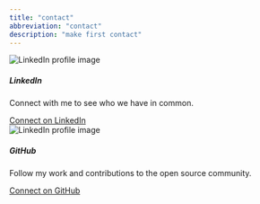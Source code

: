 ```yaml
---
title: "contact"
abbreviation: "contact"
description: "make first contact"
---
```


<div class="container-xxl pt-3 pb-3">
  <div class="row px-3 pb-3 justify-content-between gap-2">
    <div class="col-12 col-md card mb-3"">
      <div class="row g-0">
        <div class="col-12 col-lg-8">
          <img src="{{ "/img/linkedin_card.png" | url }}" class="img-fluid rounded-start" alt="LinkedIn profile image">
        </div>
        <div class="col-12 col-lg-4">
          <div class="card-body">
            <h5 class="card-title">LinkedIn</h5>
            <p class="card-text">Connect with me to see who we have in common.</p>
            <a class="btn btn-info" href="https://www.linkedin.com/in/ajjolicoeur" target="top" alt="Link to my LinkedIn profile">Connect on LinkedIn</a>
          </div>
        </div>
      </div>
    </div>
    <div class="col-12 col-md card mb-3"">
      <div class="row g-0">
        <div class="col-12 col-lg-8">
          <img src="{{ "/img/GitHub_card.png" | url }}" class="img-fluid rounded-start" alt="LinkedIn profile image">
        </div>
        <div class="col-12 col-lg-4">
          <div class="card-body">
            <h5 class="card-title">GitHub</h5>
            <p class="card-text">Follow my work and contributions to the open source community.</p>
            <a class="btn btn-info" href="https://github.com/AdamJ" target="top" alt="Link to my GitHub profile">Connect on GitHub</a>
          </div>
        </div>
      </div>
    </div>
  </div>
</div>
<!-- <div class="container-xxl pt-3 pb-3">
  <div class="row px-3 pb-3 justify-content-center">
    <div class="col-12 col-md-8 col-lg-6">
      <div class="card">
        <h5 class="card-header">
          Contact form
        </h5>
        <div class="card-body">
          <script charset="utf-8" type="text/javascript" src="//js.hsforms.net/forms/embed/v2.js"></script>
          <script>
            hbspt.forms.create({
              region: "na1",
              portalId: "39536419",
              formId: "5a4a2b2c-734a-47e2-ad79-26ad4c69e172"
            });
          </script>
        </div>
      </div>
    </div>
  </div>
</div> -->
